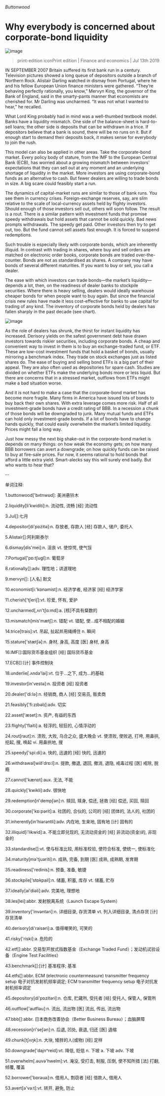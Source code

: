 ###### Buttonwood
# Why everybody is concerned about corporate-bond liquidity 
![image](images/20190713_FND002.jpg) 
> print-edition iconPrint edition | Finance and economics | Jul 13th 2019 
IN SEPTEMBER 2007 Britain suffered its first bank run in a century. Television pictures showed a long queue of depositors outside a branch of Northern Rock. Alistair Darling watched in dismay from Portugal, where he and his fellow European Union finance ministers were gathered. “They’re behaving perfectly rationally, you know,” Mervyn King, the governor of the Bank of England, said in the smarty-pants manner that economists are cherished for. Mr Darling was uncharmed. “It was not what I wanted to hear,” he recalled. 
What Lord King probably had in mind was a well-thumbed textbook model. Banks have a liquidity mismatch. One side of the balance-sheet is hard-to-sell loans; the other side is deposits that can be withdrawn in a trice. If depositors believe that a bank is sound, there will be no runs on it. But if enough start to demand their deposits back, it makes sense for everybody to join the rush. 
This model can also be applied in other areas. Take the corporate-bond market. Every policy body of stature, from the IMF to the European Central Bank (ECB), has worried about a growing mismatch between investors’ expectations that they can sell out at any moment and an underlying shortage of liquidity in the market. More investors are using corporate-bond funds as an alternative to cash. But fewer dealers are willing to trade bonds in size. A big scare could feasibly start a run. 
The dynamics of capital-market runs are similar to those of bank runs. You see them in currency crises. Foreign-exchange reserves, say, are slim relative to the scale of local-currency assets held by flighty investors. Should enough of those investors sell out, others will soon follow. The result is a rout. There is a similar pattern with investment funds that promise speedy withdrawals but hold assets that cannot be sold quickly. Bad news prompts withdrawals. The speedy get paid. Other investors then try to get out, too. But the fund cannot sell assets fast enough. It is forced to suspend redemptions. 
Such trouble is especially likely with corporate bonds, which are inherently illiquid. In contrast with trading in shares, where buy and sell orders are matched on electronic order books, corporate bonds are traded over-the-counter. Bonds are not as standardised as shares. A company may have bonds of several different maturities. If you want to buy or sell, you call a dealer. 
The ease with which investors can trade bonds—the market’s liquidity—depends a lot, then, on the readiness of dealer banks to stockpile securities. Where there is heavy selling, dealers would ideally warehouse cheaper bonds for when people want to buy again. But since the financial crisis new rules have made it less cost-effective for banks to use capital for trading of any kind. The inventory of corporate bonds held by dealers has fallen sharply in the past decade (see chart). 
![image](images/20190713_FNC394.png) 
As the role of dealers has shrunk, the thirst for instant liquidity has increased. Derisory yields on the safest government debt have drawn investors towards riskier securities, including corporate bonds. A cheap and convenient way to invest in them is to buy an exchange-traded fund, or ETF. These are low-cost investment funds that hold a basket of bonds, usually mirroring a benchmark index. They trade on stock exchanges just as listed shares do. The ease of buying and selling bond ETFs is a big part of their appeal. They are also often used as depositories for spare cash. Studies are divided on whether ETFs make the underlying bonds more or less liquid. But there are concerns that in a stressed market, outflows from ETFs might make a bad situation worse. 
And it is not hard to make a case that the corporate-bond market has become more fragile. Many firms in America have issued lots of bonds to buy back their own shares. With extra leverage comes more risk. Half of all investment-grade bonds have a credit rating of BBB. In a recession a chunk of those bonds will be downgraded to junk. Many mutual funds and ETFs can hold only investment-grade bonds. If a lot of bonds have to change hands quickly, that could easily overwhelm the market’s limited liquidity. Prices might fall a long way. 
Just how messy the next big shake-out in the corporate-bond market is depends on many things: on how weak the economy gets; on how many BBB borrowers can avert a downgrade; on how quickly funds can be raised to buy at fire-sale prices. For now, it seems rational to hold bonds that afford a little extra yield. Smart-alecks say this will surely end badly. But who wants to hear that? 
-- 
 单词注释:
1.buttonwood['bʌtnwʊd]: 美洲悬铃木 
2.liquidity[li'kwiditi]:n. 流动性, 流畅 [经] 流动性 
3.Jul[]:七月 
4.depositor[di'pɒzitә]:n. 存放者, 存款人 [经] 存款人, 储户, 委托人 
5.Alistair[]:阿利斯泰尔 
6.dismay[dis'mei]:n. 沮丧 vt. 使惊愕, 使气馁 
7.Portugal['pɒ:tʃugl]:n. 葡萄牙 
8.rationally[]:adv. 理性地；讲道理地 
9.mervyn[]: [人名] 默文 
10.economist[i:'kɒnәmist]:n. 经济学者, 经济家 [经] 经济学家 
11.cherish['tʃeriʃ]:vt. 珍爱, 怀有, 爱护 
12.uncharmed[,ʌn'tʃɑ:md]:a. [核]不具有粲数的 
13.mismatch[mis'mætʃ]:n. 错配 vt. 错配, 使...成不相配的婚姻 
14.trice[trais]:vt. 吊起, 扯起并用绳缚住 n. 瞬间 
15.stature['stætʃә]:n. 身材, 身高, 高度 [医] 身材, 身高 
16.IMF[]:国际货币基金组织 [经] 国际货币基金 
17.ECB[]:[计] 事件控制块 
18.underlie[.ʌndә'lai]:vt. 位于...之下, 成为...的基础 
19.investor[in'vestә]:n. 投资者 [经] 投资者 
20.dealer['di:lә]:n. 经销商, 商人 [经] 交易员, 贩卖商 
21.feasibly['fi:zɪbəlɪ]:adv. 切实 
22.asset['æset]:n. 资产, 有益的东西 
23.flighty['flaiti]:a. 轻浮的, 轻狂的, 心情浮动的 
24.rout[raut]:n. 溃败, 大败, 乌合之众, 盛大晚会 vt. 使溃败, 使败逃, 打垮, 用鼻拱, 挖起, 搜, 唤起 vi. 用鼻拱地, 搜 
25.speedy['spi:di]:a. 快的, 迅速的 [经] 快的, 迅速的 
26.withdrawal[wið'drɒ:l]:n. 提款, 撤退, 退回, 撤消, 退隐, 戒毒过程 [医] 戒除, 脱瘾 
27.cannot['kænɒt]:aux. 无法, 不能 
28.quickly['kwikli]:adv. 很快地 
29.redemption[ri'dempʃәn]:n. 赎回, 赎身, 偿还, 拯救 [经] 偿还, 买回, 赎回 
30.corporate['kɒ:pәrit]:a. 社团的, 合伙的, 公司的 [经] 团体的, 法人的, 社团的 
31.inherently[in'hiәrәntli]:adv. 内在地, 生来地, 固有地 [计] 固有的 
32.illiquid[i'likwid]:a. 不能立即兑现的, 无流动资金的 [经] 非流动(资金)的, 非现金的 
33.standardise[]:vt. 使与标准比较, 用标准校验, 使符合标准, 使统一, 使标准化 
34.maturity[mә'tjuәriti]:n. 成熟, 完备, 到期 [医] 成熟, 成熟期, 发育期 
35.readiness['redinis]:n. 预备, 准备, 敏捷 
36.stockpile['stɒkpail]:n. 储蓄, 积蓄, 库存 vt. 储蓄, 贮存 
37.ideally[ai'diәli]:adv. 完美地, 理想地 
38.les[lei]:abbr. 发射脱离系统（Launch Escape System） 
39.inventory['invәntәri]:n. 详细目录, 存货清单 vt. 列入详细目录, 清点存货 [计] 存货清单 
40.derisory[di'raisәri]:a. 值得嘲笑的, 可笑的 
41.risky['riski]:a. 危险的 
42.etf[]:abbr. 交易型开放式指数基金（Exchange Traded Fund）；发动机试验设备（Engine Test Facilities） 
43.benchmark[]:[计] 基准程序; 基准 
44.etfs[]:abbr. ECM (electronic countermeasure) transmitter frequency setup 电子对抗发射机频率调定; ECM transmitter frequency setup 电子对抗发射机频率调定 
45.depository[di'pɒzitәri]:n. 仓库, 贮藏所, 受托者 [经] 受托人, 保管人, 保管所 
46.outflow['autflәu]:n. 流出, 流出物 [医] 流出, 传出, 流出物 
47.bbb[]:abbr. 日本商务改善协会（Better Business Bureau）；血脑屏障 
48.recession[ri'seʃәn]:n. 后退, 凹处, 衰退, 归还 [医] 退缩 
49.chunk[tʃʌŋk]:n. 大块, 矮胖的人(或物) [经] 定样 
50.downgrade['dajn^reid]:vt. 降低, 贬低 n. 下坡 a. 下坡 adv. 下坡 
51.overwhelm[.әuvә'hwelm]:vt. 淹没, 受打击, 制服, 压倒, 使不知所措 [法] 打翻, 倾覆, 覆盖 
52.borrower['bɒrәuә]:n. 借用人, 剽窃者 [经] 借款人, 借用人 
53.avert[ә'vә:t]:vt. 转开, 避免, 防止 
